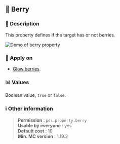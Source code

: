 ## :grapes: Berry

### :memo: Description
This property defines if the target has or not berries.

![Demo of berry property](https://github.com/MachiganMC/ProtectedDebugStick/blob/master/docs/assets/properties/berry.gif?raw=true ':size=90%')

### :dart: Apply on
- [Glow berries](https://minecraft.wiki/w/Glow_Berries).

### :bar_chart: Values
Boolean value, ``true`` or ``false``.

### :information_source: Other information

> **Permission** : ``pds.property.berry``<br>
> **Usable by everyone** : yes<br>
>  **Default cost** : 10<br>
>  **Min. MC version** : 1.19.2
